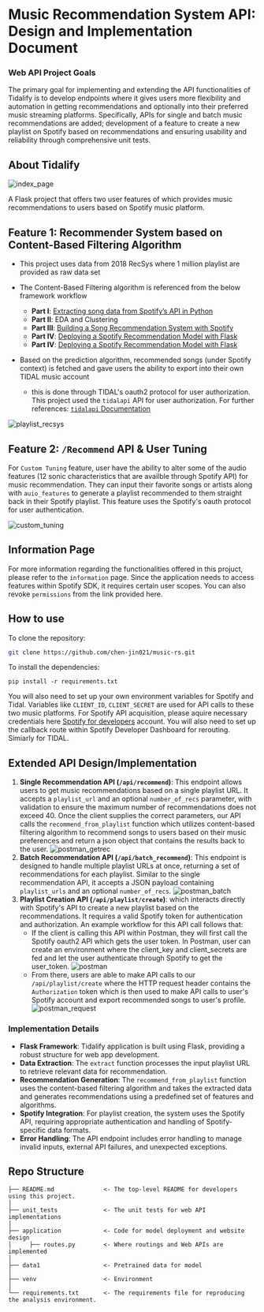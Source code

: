 # Music Recommendation System API: Design and Implementation Document

### Web API Project Goals

The primary goal for implementing and extending the API functionalities of Tidalify is to develop endpoints where it gives users more flexibility and automation in getting recommendations and optionally into their preferred music streaming platforms. Specifically, APIs for single and batch music recommendations are added; development of a feature to create a new playlist on Spotify based on recommendations and ensuring usability and reliability through comprehensive unit tests.

## About Tidalify

![index_page](./assets/index.png)

A Flask project that offers two user features of which provides music recommendations to users based on Spotify music platform.

## Feature 1: Recommender System based on Content-Based Filtering Algorithm

- This project uses data from 2018 RecSys where 1 million playlist are provided as raw data set
- The Content-Based Filtering algorithm is referenced from the below framework workflow

  - **Part I**: [Extracting song data from Spotify’s API in Python](https://cameronwwatts.medium.com/extracting-song-data-from-the-spotify-api-using-python-b1e79388d50)
  - **Part II**: EDA and Clustering
  - **Part III**: [Building a Song Recommendation System with Spotify](https://medium.com/@enjui.chang/part-iii-building-a-song-recommendation-system-with-spotify-cf76b52705e7)
  - **Part IV**: [Deploying a Spotify Recommendation Model with Flask](https://medium.com/@yaremko.nazar/deploying-a-spotify-recommendation-model-with-flask-20007b76a20f)
  - **Part IV**: [Deploying a Spotify Recommendation Model with Flask](https://medium.com/@yaremko.nazar/deploying-a-spotify-recommendation-model-with-flask-20007b76a20f)

- Based on the prediction algorithm, recommended songs (under Spotify context) is fetched and gave users the ability to export into their own TIDAL music account
  - this is done through TIDAL's oauth2 protocol for user authorization. This project used the `tidalapi` API for user authorization. For further references: [`tidalapi` Documentation](https://pypi.org/project/tidalapi/)

![playlist_recsys](./assets/playlist.png)

## Feature 2: `/Recommend` API & User Tuning

For `Custom Tuning` feature, user have the ability to alter some of the audio features (12 sonic characteristics that are availble through Spotify API) for music recommendation. They can input their favorite songs or artists along with `auio_features` to generate a playlist recommended to them straight back in their Spotify playlist. This feature uses the Spotify's oauth protocol for user authentication.

![custom_tuning](./assets/custom_tuning.png)

## Information Page

For more information regarding the functionalities offered in this projuct, please refer to the `information` page. Since the application needs to access features within Spotify SDK, it requires certain user scopes. You can also revoke `permissions` from the link provided here.

## How to use

To clone the repository:

```sh
git clone https://github.com/chen-jin021/music-rs.git
```

To install the dependencies:

```
pip install -r requirements.txt
```

You will also need to set up your own environment variables for Spotify and Tidal. Variables like `CLIENT_ID`, `CLIENT_SECRET` are used for API calls to these two music platforms. For Spotify API acquisition, please aquire necessary credentials here [Spotify for developers](https://developer.spotify.com/) account. You will also need to set up the callback route within Spotify Developer Dashboard for rerouting. Simiarly for TIDAL.

## Extended API Design/Implementation

1. **Single Recommendation API (`/api/recommend`)**: This endpoint allows users to get music recommendations based on a single playlist URL. It accepts a `playlist_url` and an optional `number_of_recs` parameter, with validation to ensure the maximum number of recommendations does not exceed 40. Once the client supplies the correct parameters, our API calls the `recommend_from_playlist` function which utilizes content-based filtering algorithm to recommend songs to users based on their music preferences and return a json object that contains the results back to the user.
   ![postman_getrec](./assets/postman_getrec.jpg)
2. **Batch Recommendation API (`/api/batch_recommend`)**: This endpoint is designed to handle multiple playlist URLs at once, returning a set of recommendations for each playlist. Similar to the single recommendation API, it accepts a JSON payload containing `playlist_urls` and an optional `number_of_recs`.
   ![postman_batch](./assets/postman_batch.jpg)
3. **Playlist Creation API (`/api/playlist/create`)**: which interacts directly with Spotify's API to create a new playlist based on the recommendations. It requires a valid Spotify token for authentication and authorization. An example workflow for this API call follows that:
   - If the client is calling this API within Postman, they will first call the Spotify oauth2 API which gets the user token. In Postman, user can create an environment where the client_key and client_secrets are fed and let the user authenticate through Spotify to get the user_token.
     ![postman](./assets/postman.jpg)
   - From there, users are able to make API calls to our `/api/playlist/create` where the HTTP request header contains the `Authorization` token which is then used to make API calls to user's Spotify account and export recommended songs to user's profile.
     ![postman_request](./assets/postman_request.jpg)

### Implementation Details

- **Flask Framework**: Tidalify application is built using Flask, providing a robust structure for web app development.
- **Data Extraction**: The `extract` function processes the input playlist URL to retrieve relevant data for recommendation.
- **Recommendation Generation**: The `recommend_from_playlist` function uses the content-based filtering algorithm and takes the extracted data and generates recommendations using a predefined set of features and algorithms.
- **Spotify Integration**: For playlist creation, the system uses the Spotify API, requiring appropriate authentication and handling of Spotify-specific data formats.
- **Error Handling**: The API endpoint includes error handling to manage invalid inputs, external API failures, and unexpected exceptions.

## Repo Structure

```
├── README.md              <- The top-level README for developers using this project.
│
├── unit_tests             <- The unit tests for web API implementations
│
├── application            <- Code for model deployment and website design
│     ├── routes.py        <- Where routings and Web APIs are implemented
│
├── data1                  <- Pretrained data for model
│
├── venv                   <- Environment
│
└── requirements.txt       <- The requirements file for reproducing the analysis environment.
```

